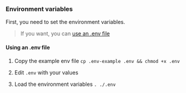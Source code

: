 <!-- auto-terraform-environment-variables -->

### Environment variables

First, you need to set the environment variables.

> If you want, you can [use an .env file](#using-an-env-file)

<!-- env -->

#### Using an .env file

1. Copy the example env file `cp .env-example .env && chmod +x .env`

2. Edit `.env` with your values

3. Load the environment variables `. ./.env`

<!-- auto-terraform-environment-variables -->
